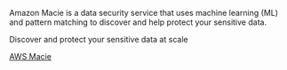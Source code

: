 Amazon Macie is a data security service that uses machine learning (ML) and pattern matching to discover and help protect your sensitive data.

Discover and protect your sensitive data at scale

[AWS Macie](https://aws.amazon.com/macie/)